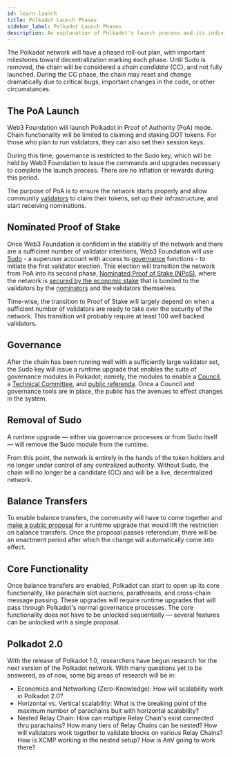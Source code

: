 ```yaml
---
id: learn-launch
title: Polkadot Launch Phases
sidebar_label: Polkadot Launch Phases
description: An explanation of Polkadot's launch process and its individual phases
---
```


The Polkadot network will have a phased roll-out plan, with important milestones toward
decentralization marking each phase. Until Sudo is removed, the chain will be considered a _chain
candidate_ (CC), and not fully launched. During the CC phase, the chain may reset and change
dramatically due to critical bugs, important changes in the code, or other circumstances.

## The PoA Launch

Web3 Foundation will launch Polkadot in Proof of Authority (PoA) mode. Chain functionality will be
limited to claiming and staking DOT tokens. For those who plan to run validators, they can also set
their session keys.

During this time, governance is restricted to the Sudo key, which will be held by Web3 Foundation to
issue the commands and upgrades necessary to complete the launch process. There are no inflation or
rewards during this period.

The purpose of PoA is to ensure the network starts properly and allow community
[validators](maintain-validator) to claim their tokens, set up their infrastructure, and start
receiving nominations.

## Nominated Proof of Stake

Once Web3 Foundation is confident in the stability of the network and there are a sufficient number
of validator intentions, Web3 Foundation will use [Sudo](https://youtu.be/InekMjJpVdo) - a superuser
account with access to [governance](learn-governance) functions - to initiate the first validator
election. This election will transition the network from PoA into its second phase,
[Nominated Proof of Stake (NPoS)](learn-staking), where the network is
[secured by the economic stake](learn-security) that is bonded to the validators by the
[nominators](maintain-nominator) and the validators themselves.

Time-wise, the transition to Proof of Stake will largely depend on when a sufficient number of
validators are ready to take over the security of the network. This transition will probably require
at least 100 well backed validators.

## Governance

After the chain has been running well with a sufficiently large validator set, the Sudo key will
issue a runtime upgrade that enables the suite of governance modules in Polkadot; namely, the
modules to enable a [Council](learn-governance#council), a
[Technical Committee](learn-governance#technical-committee), and
[public referenda](learn-governance#public-referenda). Once a Council and governance tools are in
place, the public has the avenues to effect changes in the system.

## Removal of Sudo

A runtime upgrade &mdash; either via governance processes or from Sudo itself &mdash; will remove
the Sudo module from the runtime.

From this point, the network is entirely in the hands of the token holders and no longer under
control of any centralized authority. Without Sudo, the chain will no longer be a candidate (CC) and
will be a live, decentralized network.

## Balance Transfers

To enable balance transfers, the community will have to come together and
[make a public proposal](maintain-guides-democracy) for a runtime upgrade that would lift the
restriction on balance transfers. Once the proposal passes referendum, there will be an enactment
period after which the change will automatically come into effect.

## Core Functionality

Once balance transfers are enabled, Polkadot can start to open up its core functionality, like
parachain slot auctions, parathreads, and cross-chain message passing. These upgrades will require
runtime upgrades that will pass through Polkadot's normal governance processes. The core
functionality does not have to be unlocked sequentially &mdash; several features can be unlocked
with a single proposal.

## Polkadot 2.0

With the release of Polkadot 1.0, researchers have begun research for the next version of the
Polkadot network. With many questions yet to be answered, as of now, some big areas of research will
be in:

- Economics and Networking (Zero-Knowledge): How will scalability work in Polkadot 2.0?
- Horizontal vs. Vertical scalability: What is the breaking point of the maximum number of
  parachains buit with horizontal scalability?
- Nested Relay Chain: How can multiple Relay Chain's exist connected thru parachains? How many tiers
  of Relay Chains can be nested? How will validators work together to validate blocks on various
  Relay Chains? How is XCMP working in the nested setup? How is AnV going to work there?
